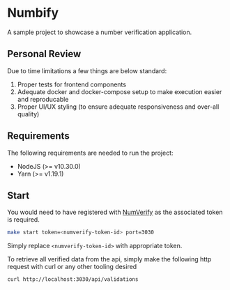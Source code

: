 # Numbify

A sample project to showcase a number verification application.

## Personal Review

Due to time limitations a few things are below standard:

1. Proper tests for frontend components
2. Adequate docker and docker-compose setup to make execution easier and reproducable
3. Proper UI/UX styling (to ensure adequate responsiveness and over-all quality)

## Requirements

The following requirements are needed to run the project:

- NodeJS (>= v10.30.0)
- Yarn (>= v1.19.1)

## Start

You would need to have registered with [NumVerify](https://numverify.com/) as the
associated token is required.

```bash
make start token=<numverify-token-id> port=3030
```

Simply replace `<numverify-token-id>` with appropriate token.

To retrieve all verified data from the api, simply make the following http request with curl or any other tooling desired


```bash
curl http://localhost:3030/api/validations
```
